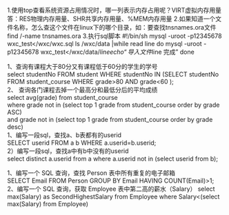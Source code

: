 1.使用top查看系统资源占用情况时，哪一列表示内存占用呢？VIRT虚拟内存用量
答：RES物理内存用量、SHR共享内存用量、%MEM内存用量
2.如果知道一个文件名称，怎么查这个文件在linux下的哪个目录，如：要查找tnsnames.ora文件
find /-name tnsnames.ora
3.执行sql脚本
#!/bin/sh
mysql -uroot -p12345678 wxc_test</wxc/wxc.sql
ls /wxc/data |while read line
do
mysql -uroot -p12345678 wxc_test</wxc/data/$line
echo “导入文件$line 完成”
done

1、查询有课程大于80分又有课程低于60分的学生的学号</br>
select studentNo FROM student WHERE studentNo IN (SELECT studentNo FROM student_course WHERE grade>80 AND grade<60 );</br>
2、 查询各门课程去掉一个最高分和最低分后的平均成绩</br>
select avg(grade) from student_course     
where grade   not   in (select  top 1 grade  from  student_course order  by  grade ASC)   
and  grade  not in (select  top   1  grade  from  student_course order  by  grade  desc)</br>
1、编写一段sql，查找a、b表都有的userid</br>
SELECT userid  FROM a b WHERE a.userid=b.userid;</br>
2）编写一段sql，查找a中有b中没有的userid</br>
select distinct a.userid from  a where a.userid not in (select userid from b);</br>

1、编写一个 SQL 查询，查找 Person 表中所有重复的电子邮箱</br>
SELECT Email FROM Person GROUP BY Email HAVING COUNT(Email)>1;</br>
2、编写一个 SQL 查询，获取 Employee 表中第二高的薪水（Salary）
select max(Salary) as SecondHighestSalary from Employee where Salary<(select max(Salary) from Employee)
